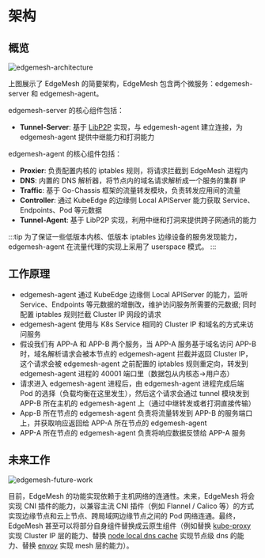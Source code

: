 # 架构

## 概览

![edgemesh-architecture](/images/advanced/em-arch.png)

上图展示了 EdgeMesh 的简要架构，EdgeMesh 包含两个微服务：edgemesh-server 和 edgemesh-agent。

edgemesh-server 的核心组件包括：

- **Tunnel-Server**: 基于 [LibP2P](https://github.com/libp2p/go-libp2p) 实现，与 edgemesh-agent 建立连接，为edgemesh-agent 提供中继能力和打洞能力

edgemesh-agent 的核心组件包括：

- **Proxier**: 负责配置内核的 iptables 规则，将请求拦截到 EdgeMesh 进程内
- **DNS**: 内置的 DNS 解析器，将节点内的域名请求解析成一个服务的集群 IP
- **Traffic**: 基于 Go-Chassis 框架的流量转发模块，负责转发应用间的流量
- **Controller**: 通过 KubeEdge 的边缘侧 Local APIServer 能力获取 Service、Endpoints、Pod 等元数据
- **Tunnel-Agent**: 基于 LibP2P 实现，利用中继和打洞来提供跨子网通讯的能力

:::tip
为了保证一些低版本内核、低版本 iptables 边缘设备的服务发现能力，edgemesh-agent 在流量代理的实现上采用了 userspace 模式。
:::

## 工作原理

- edgemesh-agent 通过 KubeEdge 边缘侧 Local APIServer 的能力，监听 Service、Endpoints 等元数据的增删改，维护访问服务所需要的元数据; 同时配置 iptables 规则拦截 Cluster IP 网段的请求
- edgemesh-agent 使用与 K8s Service 相同的 Cluster IP 和域名的方式来访问服务
- 假设我们有 APP-A 和 APP-B 两个服务，当 APP-A 服务基于域名访问 APP-B 时，域名解析请求会被本节点的 edgemesh-agent 拦截并返回 Cluster IP，这个请求会被 edgemesh-agent 之前配置的 iptables 规则重定向，转发到 edgemesh-agent 进程的 40001 端口里（数据包从内核态->用户态）
- 请求进入 edgemesh-agent 进程后，由 edgemesh-agent 进程完成后端 Pod 的选择（负载均衡在这里发生），然后这个请求会通过 tunnel 模块发到 APP-B 所在主机的 edgemesh-agent 上（通过中继转发或者打洞直接传输）
- App-B 所在节点的 edgemesh-agent 负责将流量转发到 APP-B 的服务端口上，并获取响应返回给 APP-A 所在节点的 edgemesh-agent
- APP-A 所在节点的 edgemesh-agent 负责将响应数据反馈给 APP-A 服务

## 未来工作

![edgemesh-future-work](/images/advanced/future-work.png)

目前，EdgeMesh 的功能实现依赖于主机网络的连通性。未来，EdgeMesh 将会实现 CNI 插件的能力，以兼容主流 CNI 插件（例如 Flannel / Calico 等）的方式实现边缘节点和云上节点、跨局域网边缘节点之间的 Pod 网络连通。最终，EdgeMesh 甚至可以将部分自身组件替换成云原生组件（例如替换 [kube-proxy](https://kubernetes.io/docs/reference/command-line-tools-reference/kube-proxy/) 实现 Cluster IP 层的能力、替换 [node local dns cache](https://kubernetes.io/docs/tasks/administer-cluster/nodelocaldns/) 实现节点级 dns 的能力、替换 [envoy](https://www.envoyproxy.io/) 实现 mesh 层的能力）。
